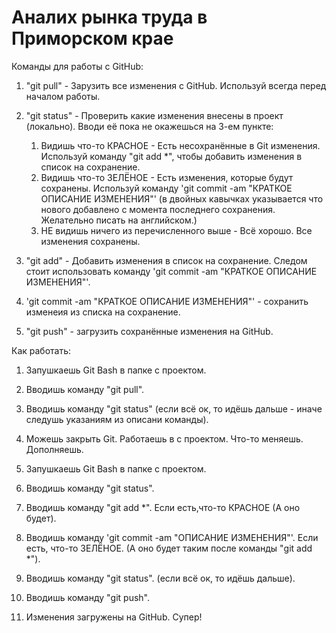 # Аналих рынка труда в Приморском крае

Команды для работы с GitHub:

1) "git pull" - Зарузить все изменения с GitHub. Используй всегда перед началом работы.

2) "git status" - Проверить какие изменения внесены в проект (локально). Вводи её пока не окажешься на 3-ем пункте:
	
	1. Видишь что-то КРАСНОЕ - Есть несохранённые в Git изменения. Используй команду "git add *", чтобы добавить изменения в список на сохранение.
	2. Видишь что-то ЗЕЛЁНОЕ - Есть изменения, которые будут сохранены. Используй команду 'git commit -am "КРАТКОЕ ОПИСАНИЕ ИЗМЕНЕНИЯ"' (в двойных кавычках указывается что нового добавлено с момента последнего сохранения. Желательно писать на английском.)
	3. НЕ видишь ничего из перечисленного выше - Всё хорошо. Все изменения сохранены.
	
3) "git add" - Добавить изменения в список на сохранение. Следом стоит использовать команду 'git commit -am "КРАТКОЕ ОПИСАНИЕ ИЗМЕНЕНИЯ"'.

4) 'git commit -am "КРАТКОЕ ОПИСАНИЕ ИЗМЕНЕНИЯ"' - сохранить изменеия из списка на сохранение.

5) "git push" - загрузить сохранённые изменения на GitHub.


Как работать:

1) Запушкаешь Git Bash в папке с проектом.
2) Вводишь команду "git pull".
3) Вводишь команду "git status" (если всё ок, то идёшь дальше - иначе следушь указаниям из описани команды).

4) Можешь закрыть Git. Работаешь в с проектом. Что-то меняешь. Дополняешь.

5) Запушкаешь Git Bash в папке с проектом.
6) Вводишь команду "git status".
7) Вводишь команду "git add *". Если есть,что-то КРАСНОЕ (А оно будет).
8) Вводишь команду 'git commit -am "ОПИСАНИЕ ИЗМЕНЕНИЯ"'. Если есть, что-то ЗЕЛЁНОЕ. (А оно будет таким после команды "git add *").
9) Вводишь команду "git status". (если всё ок, то идёшь дальше).
10) Вводишь команду "git push". 
11) Изменения загружены на GitHub. Супер!